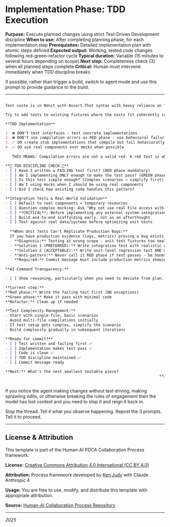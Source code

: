 # Implementation Phase: TDD Execution

**Purpose:** Execute planned changes using strict Test-Driven Development discipline
**When to use:** After completing planning phase, for each implementation step
**Prerequisites:** Detailed implementation plan with atomic steps defined
**Expected output:** Working, tested code changes following red-green-refactor cycle
**Typical duration:** Variable (15 minutes to several hours depending on scope)
**Next step:** Completeness check (3) when all planned steps complete
**Critical:** Human must intervene immediately when TDD discipline breaks

If possible, rather than trigger a build, switch to agent mode and use this prompt to provide guidance to the build.

---
```markdown

Test suite is in NUnit with Assert.That syntax with heavy reliance on TestUtils.cs and the fixtures directory to avoid mocking.

Try to add tests to existing fixtures where the tests fit coherently into the concerns of that fixture rather than proliferate new test files.

**TDD Implementation**

1. ❌ DON'T test interfaces - test concrete implementations
2. ❌ DON'T use compilation errors as RED phase - use behavioral failures  
3. ✅ DO create stub implementations that compile but fail behaviorally
4. ✅ DO use real components over mocks when possible
   
   THIS MEANS: Compilation errors are not a valid red. A red test is when an invocation does not meet the expectation. So, that would imply the project can compile and the method stubs exist but the behavior is not fully implemented.

**🚨 TDD DISCIPLINE CHECK 🚨**
- [ ] Have I written a FAILING test first? (RED phase mandatory)
- [ ] Am I implementing ONLY enough to make the test pass? (GREEN phase)
- [ ] Is this test simple enough? (Complex scenarios → simplify first)
- [ ] Am I using mocks when I should be using real components
- [ ] Did I check how existing code handles this pattern?

**Integration Tests & Real-World Validation**
- [ ] Default to real components + temporary resources
- [ ] Question complex mocking: Ask "Why not use real File access with temporary directories?"
- [ ] **CRITICAL**: Before implementing any external system integration, inspect actual system behavior/outputs first
- [ ] Build end-to-end scaffolding early, not as an afterthought
- [ ] Test against real data/systems before optimizing unit tests
      
  **When Unit Tests Can't Replicate Production Bugs:**
  If you have production evidence (logs, metrics) proving a bug exists but unit tests pass:
  - **Diagnosis:** Testing at wrong scope - unit test fixtures too small to trigger scale-dependent behavior
  - **Solution 1 (PREFERRED):** Write integration test with realistic data scale (accept slower execution)
  - **Solution 2 (ACCEPTABLE):** Write unit-level regression test AND document production evidence in test comments
  - **Anti-pattern:** Never call it RED phase if test passes - be honest it's a regression test
  - **Required:** Commit message must include production metrics showing bug before/after (node counts, file sizes, performance data)
    
**AI Command Transparency:**

- [ ] Show reasoning, particularly when you need to deviate from plan.

**Current step:** 
**Red phase:** Write the failing test first (NO exceptions)
**Green phase:** Make it pass with minimal code
**Refactor:** Clean up if needed

**Test Complexity Management:**
- Start with single-file, basic scenarios
- Avoid multi-file compilations initially
- If test setup gets complex, simplify the scenario
- Build complexity gradually in subsequent iterations

**Ready for commit?** 
- [ ] Test written and failing first ✅
- [ ] Implementation makes test pass ✅
- [ ] Code is clean ✅
- [ ] TDD discipline maintained ✅
- [ ] Commit message ready

**Next:** What's the next smallest testable piece?
																	**⚠️ Process Police Alert:** User should intervene if TDD discipline breaks!
															
```


If you notice the agent making changes without test driving, making sprawling edits, or otherwise breaking the rules of engagement then the model has lost context and you need to stop it and reign it back in.

Stop the thread. Tell it what you observe happening. Repost the 3 prompts. Tell it to proceed.


---

## License & Attribution

This template is part of the Human-AI PDCA Collaboration Process framework.

**License:** [Creative Commons Attribution 4.0 International (CC BY 4.0)](https://creativecommons.org/licenses/by/4.0/)

**Attribution:** Process framework developed by [Ken Judy](https://github.com/kenjudy) with Claude Anthropic 4

**Usage:** You are free to use, modify, and distribute this template with appropriate attribution. 

**Source:** [Human-AI Collaboration Process Repository](https://github.com/kenjudy/human-ai-collaboration-process)

---
*2025*